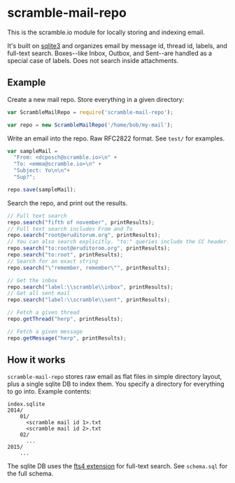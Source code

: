 # scramble-mail-repo

This is the scramble.io module for locally storing and indexing email.

It's built on [sqlite3](https://github.com/mapbox/node-sqlite3) and organizes email by message id, thread id, labels, and full-text search. 
Boxes--like Inbox, Outbox, and Sent--are handled as a special case of labels. Does not search inside attachments.

## Example

Create a new mail repo. Store everything in a given directory:

```javascript
var ScrambleMailRepo = require('scramble-mail-repo');

var repo = new ScrambleMailRepo('/home/bob/my-mail');
```

Write an email into the repo. Raw RFC2822 format. See `test/` for examples.

```javascript
var sampleMail =
  "From: <dcposch@scramble.io>\n" +
  "To: <emma@scramble.io>\n" +
  "Subject: Yo\n\n"+
  "Sup?";

repo.save(sampleMail);
```

Search the repo, and print out the results.

```javascript
// Full text search
repo.search("fifth of november", printResults);
// Full text search includes From and To
repo.search("root@eruditorum.org", printResults);
// You can also search explicitly. "to:" queries include the CC header.
repo.search("to:root@eruditorom.org", printResults);
repo.search("to:root", printResults);
// Search for an exact string
repo.search("\"remember, remember\"", printResults);

// Get the inbox
repo.search("label:\\scramble\\inbox", printResults);
// Get all sent mail
repo.search("label:\\scramble\\sent", printResults);

// Fetch a given thread
repo.getThread("herp", printResults);

// Fetch a given message
repo.getMessage("herp", printResults);
```


## How it works

`scramble-mail-repo` stores raw email as flat files in simple directory layout, plus a single sqlite DB to index them.
You specify a directory for everything to go into. Example contents:

    index.sqlite
    2014/
        01/
          <scramble mail id 1>.txt
          <scramble mail id 2>.txt
        02/
          ...
    2015/
        ...

The sqlite DB uses the [fts4 extension](https://www.sqlite.org/fts3.html) for full-text search. 
See `schema.sql` for the full schema.

